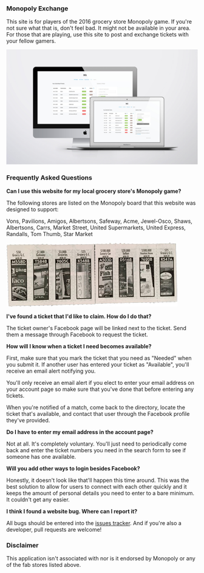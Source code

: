 ### Monopoly Exchange

This site is for players of the 2016 grocery store Monopoly game. If you're not sure what that is, don't feel bad. It might not be available in your area. For those that are playing, use this site to post and exchange tickets with your fellow gamers.

![preview](preview.jpg)

### Frequently Asked Questions

**Can I use this website for my local grocery store's Monopoly game?**

The following stores are listed on the Monopoly board that this website was designed to support:

Vons, Pavilions, Amigos, Albertsons, Safeway, Acme, Jewel-Osco, Shaws, Albertsons, Carrs, Market Street, United Supermarkets, United Express, Randalls, Tom Thumb, Star Market

![preview](tickets_sm.jpg)

**I've found a ticket that I'd like to claim. How do I do that?**

The ticket owner's Facebook page will be linked next to the ticket. Send them a message through Facebook to request the ticket.

**How will I know when a ticket I need becomes available?**

First, make sure that you mark the ticket that you need as "Needed" when you submit it. If another user has entered your ticket as "Available", you'll receive an email alert notifying you.

You'll only receive an email alert if you elect to enter your email address on your account page so make sure that you've done that before entering any tickets.

When you're notified of a match, come back to the directory, locate the ticket that's available, and contact that user through the Facebook profile they've provided.

**Do I have to enter my email address in the account page?**

Not at all. It's completely voluntary. You'll just need to periodically come back and enter the ticket numbers you need in the search form to see if someone has one available.

**Will you add other ways to login besides Facebook?**

Honestly, it doesn't look like that'll happen this time around. This was the best solution to allow for users to connect with each other quickly and it keeps the amount of personal details you need to enter to a bare minimum. It couldn't get any easier.

**I think I found a website bug. Where can I report it?**

All bugs should be entered into the [issues tracker](https://github.com/jamigibbs/monopoly-exchange/issues). And if you're also a developer, pull requests are welcome!

### Disclaimer

This application isn't associated with nor is it endorsed by Monopoly or any of the fab stores listed above.

